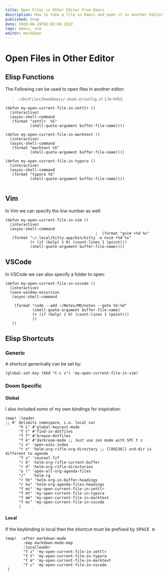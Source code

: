 ```yaml
---
title: Open Files in Other Editor From Emacs
description: How to take a file in Emacs and open it in another Editor
published: true
date: 2020-06-19T02:03:04.182Z
tags: emacs, vim
editor: markdown
---
```


# Open Files in Other Editor

## Elisp Functions
The Following can be used to open files in another editor:

> `~/DotFiles/DoomEmacs/.doom.d/config.el`
{.is-info}



```elisp
(defun my-open-current-file-in-zettlr ()
  (interactive)
  (async-shell-command
   (format "zettlr  %S"
           (shell-quote-argument buffer-file-name))))

(defun my-open-current-file-in-marktext ()
  (interactive)
  (async-shell-command
   (format "marktext %S"
           (shell-quote-argument buffer-file-name))))

(defun my-open-current-file-in-typora ()
  (interactive)
  (async-shell-command
   (format "typora %S"
           (shell-quote-argument buffer-file-name))))
          
```

## Vim

In Vim we can specify the line number as well:

```elisp
(defun my-open-current-file-in-vim ()
  (interactive)
  (async-shell-command
                                        ;  (format "gvim +%d %s"
   (format "~/.local/kitty.app/bin/kitty -e nvim +%d %s"
           (+ (if (bolp) 1 0) (count-lines 1 (point)))
           (shell-quote-argument buffer-file-name))))
```

## VSCode

In VSCode we can also specify a folder to open:


```elisp
(defun my-open-current-file-in-vscode ()
  (interactive)
  (save-window-excursion
   (async-shell-command

    (format "code --add ~/Notes/MD/notes --goto %S:%d"
            (shell-quote-argument buffer-file-name)
            (+ (if (bolp) 1 0) (count-lines 1 (point)))
            ))
   ))
```


## Elisp Shortcuts

### Generic

A shortcut generically can be set by:

```elisp
(global-set-key (kbd "C-c v") 'my-open-current-file-in-vim)
```

### Doom Specific

#### Global
I also included some of my own bindings for inspiration:

```elisp
(map! :leader
;; #' delimits namespace, i.e. local var
      "h L" #'global-keycast-mode
      "f t" #'find-in-dotfiles
      "f T" #'browse-dotfiles
      "f k" #'darkroom-mode ;; Just use zen mode with SPC t z
      "i n" 'open-wiki-index
      "r o" 'helm-org-rifle-org-directory ;; [[89238]] ord-dir is different to agenda
      "f z" 'counsel-fzf
      "r b" 'helm-org-rifle-current-buffer
      "r d" 'helm-org-rifle-directories
      "o !" 'open-all-org-agenda-files
      "/"   'helm-rg
      "r hh" 'helm-org-in-buffer-headings
      "r ha" 'helm-org-agenda-files-headings
      "f mz" 'my-open-current-file-in-zettlr
      "f mt" 'my-open-current-file-in-typora
      "f mm" 'my-open-current-file-in-marktext
      "f mc" 'my-open-current-file-in-vscode
      )
```

#### Local

If the keybinding is local then the shortcut must be prefixed by <kbd>SPACE </kbd> <kbd> m </kbd>


```elisp
(map!  :after markdown-mode
        :map markdown-mode-map
        :localleader
        "f z" 'my-open-current-file-in-zettlr
        "f t" 'my-open-current-file-in-typora
        "f m" 'my-open-current-file-in-marktext
        "f c" 'my-open-current-file-in-vscode
 )
```



















